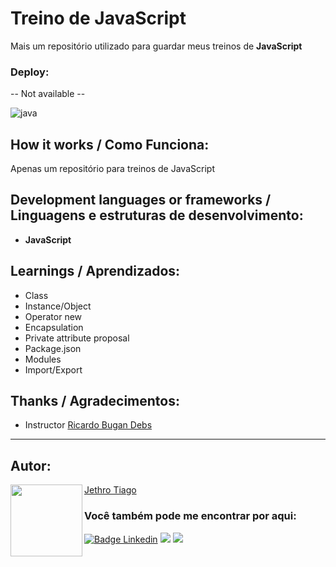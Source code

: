 # Treino de JavaScript

Mais um repositório utilizado para guardar meus treinos de <strong>JavaScript</strong>

### Deploy:

-- Not available --

![java](https://user-images.githubusercontent.com/103612874/218875910-abe101e7-5b41-4b39-a061-a03bb35941b6.jpeg)

## How it works / Como Funciona:

Apenas um repositório para treinos de JavaScript

## Development languages or frameworks / Linguagens e estruturas de desenvolvimento:

* <strong>JavaScript</strong>

## Learnings / Aprendizados:

* Class
* Instance/Object
* Operator new
* Encapsulation
* Private attribute proposal
* Package.json
* Modules
* Import/Export

## Thanks / Agradecimentos:

* Instructor [Ricardo Bugan Debs](https://www.linkedin.com/in/ricardo-bugan-b0581379/)

---

<h2 id="autor" align="left">Autor:</h2>
  <img align="left" src="https://avatars.githubusercontent.com/u/103612874?v=4" width=115>
<a href="https://github.com/JethroTiago">Jethro Tiago</a>
<h3 align="left">Você também pode me encontrar por aqui:</h3>
<p align="left">
  <a href="https://www.linkedin.com/in/jethrotiago/"><img src="https://img.shields.io/badge/LinkedIn-0077B5?style=for-the-badge&logo=linkedin&logoColor=white" alt="Badge Linkedin" /></a>
  <a href="https://www.youtube.com/c/BEIRADAAVENTURA" target="_blank"><img src="https://img.shields.io/badge/YouTube-FF0000?style=for-the-badge&logo=youtube&logoColor=white" target="_blank"></a>
  <a href="https://instagram.com/jethrotiago" target="_blank"><img src="https://img.shields.io/badge/-Instagram-%23E4405F?style=for-the-badge&logo=instagram&logoColor=white" target="_blank"></a>
  <br>
